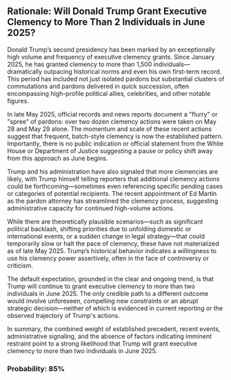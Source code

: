 ## Rationale: Will Donald Trump Grant Executive Clemency to More Than 2 Individuals in June 2025?

Donald Trump’s second presidency has been marked by an exceptionally high volume and frequency of executive clemency grants. Since January 2025, he has granted clemency to more than 1,500 individuals—dramatically outpacing historical norms and even his own first-term record. This period has included not just isolated pardons but substantial clusters of commutations and pardons delivered in quick succession, often encompassing high-profile political allies, celebrities, and other notable figures.

In late May 2025, official records and news reports document a "flurry" or "spree" of pardons: over two dozen clemency actions were taken on May 28 and May 29 alone. The momentum and scale of these recent actions suggest that frequent, batch-style clemency is now the established pattern. Importantly, there is no public indication or official statement from the White House or Department of Justice suggesting a pause or policy shift away from this approach as June begins.

Trump and his administration have also signaled that more clemencies are likely, with Trump himself telling reporters that additional clemency actions could be forthcoming—sometimes even referencing specific pending cases or categories of potential recipients. The recent appointment of Ed Martin as the pardon attorney has streamlined the clemency process, suggesting administrative capacity for continued high-volume actions.

While there are theoretically plausible scenarios—such as significant political backlash, shifting priorities due to unfolding domestic or international events, or a sudden change in legal strategy—that could temporarily slow or halt the pace of clemency, these have not materialized as of late May 2025. Trump’s historical behavior indicates a willingness to use his clemency power assertively, often in the face of controversy or criticism.

The default expectation, grounded in the clear and ongoing trend, is that Trump will continue to grant executive clemency to more than two individuals in June 2025. The only credible path to a different outcome would involve unforeseen, compelling new constraints or an abrupt strategic decision—neither of which is evidenced in current reporting or the observed trajectory of Trump's actions.

In summary, the combined weight of established precedent, recent events, administrative signaling, and the absence of factors indicating imminent restraint point to a strong likelihood that Trump will grant executive clemency to more than two individuals in June 2025.

### Probability: 85%